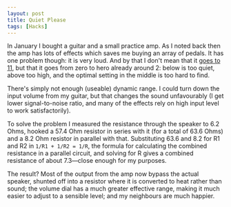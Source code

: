 ```yaml
---
layout: post
title: Quiet Please
tags: [Hacks]
---
```


In January I bought a guitar and a small practice amp. As I noted back then the amp has
lots of effects which saves me buying an array of pedals. It has one problem though: it is
very loud. And by that I don't mean that it [goes to
11](http://en.wikipedia.org/wiki/Up_to_eleven), but that it goes from zero to hero already
around 2: below is too quiet, above too high, and the optimal setting in the middle is too
hard to find.

There's simply not enough (useable) dynamic range. I could turn down the input volume from
my guitar, but that changes the sound unfavourably (I get lower signal-to-noise ratio, and
many of the effects rely on high input level to work satisfactorily).

To solve the problem I measured the resistance through the speaker to 6.2 Ohms, hooked a
57.4 Ohm resistor in series with it (for a total of 63.6 Ohms) and a 8.2 Ohm resistor in
parallel with that. Substituting 63.6 and 8.2 for R1 and R2 in `1/R1 + 1/R2 = 1/R`, the
formula for calculating the combined resistance in a parallel circuit, and solving for R
gives a combined resistance of about 7.3&mdash;close enough for my purposes.

The result? Most of the output from the amp now bypass the actual speaker, shunted off
into a resistor where it is converted to heat rather than sound; the volume dial has a
much greater effective range, making it much easier to adjust to a sensible level; and my
neighbours are much happier.
